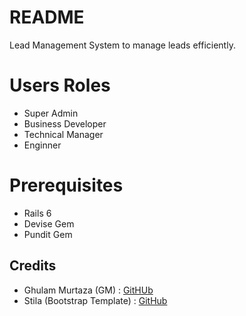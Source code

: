 # README

Lead Management System to manage leads efficiently.

# Users Roles

* Super Admin
* Business Developer
* Technical Manager
* Enginner

# Prerequisites

* Rails 6
* Devise Gem
* Pundit Gem

## Credits

* Ghulam Murtaza (GM) : [GitHUb](https://github.com/murtaza512)
* Stila (Bootstrap Template) : [GitHub](https://github.com/stisla/stisla)